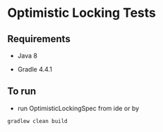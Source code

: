 Optimistic Locking Tests
===============

## Requirements

* Java 8

* Gradle 4.4.1

## To run
* run OptimisticLockingSpec from ide or by
```
gradlew clean build
```


